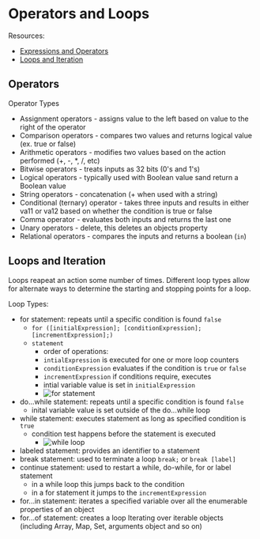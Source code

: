 # Operators and Loops
Resources:
- [Expressions and Operators](https://developer.mozilla.org/en-US/docs/Web/JavaScript/Guide/Expressions_and_Operators)
- [Loops and Iteration](https://developer.mozilla.org/en-US/docs/Web/JavaScript/Guide/Loops_and_iteration#labeled_statement)


## Operators
Operator Types
- Assignment operators - assigns value to the left based on value to the right of the operator
- Comparison operators - compares two values and returns logical value (ex. true or false)
- Arithmetic operators - modifies two values based on the action performed (+, -, *, /, etc)
- Bitwise operators - treats inputs as 32 bits (0's and 1's)
- Logical operators - typically used with Boolean value sand return a Boolean value
- String operators - concatenation (+ when used with a string)
- Conditional (ternary) operator - takes three inputs and results in either va11 or va12 based on whether the condition is true or false
- Comma operator - evaluates both inputs and returns the last one
- Unary operators - delete, this deletes an objects property
- Relational operators - compares the inputs and returns a boolean (`in`)

## Loops and Iteration
Loops reapeat an action some number of times. Different loop types allow for alternate ways to determine the starting and stopping points for a loop.

Loop Types:
- for statement: repeats until a specific condition is found `false`
  - `for ([initialExpression]; [conditionExpression]; [incrementExpression];)`
  - `statement`
    - order of operations:
    - `intialExpression` is executed for one or more loop counters
    - `conditionExpression` evaluates if the condition is `true` or `false`
    - `incrementExpression` if conditions require, executes
    - intial variable value is set in `initialExpression`
    - ![for statement](https://i.pinimg.com/474x/45/b9/26/45b926396f8705983d5d605132341361.jpg)
- do...while statement: repeats until a specific condition is found `false`
  - inital variable value is set outside of the do...while loop
- while statement: executes statement as long as specified condition is `true`
  - condition test happens before the statement is executed
    - ![while loop](https://www.tutorialspoint.com/java/images/java_while_loop.jpg)
- labeled statement: provides an identifier to a statement
- break statement: used to terminate a loop `break;` or `break [label]`
- continue statement: used to restart a while, do-while, for or label statement
  - in a while loop this jumps back to the condition
  - in a for statement it jumps to the `incrementExpression`
- for...in statement: iterates a specified variable over all the enumerable properties of an object
- for...of statement: creates a loop Iterating over iterable objects (including Array, Map, Set, arguments object and so on)
  